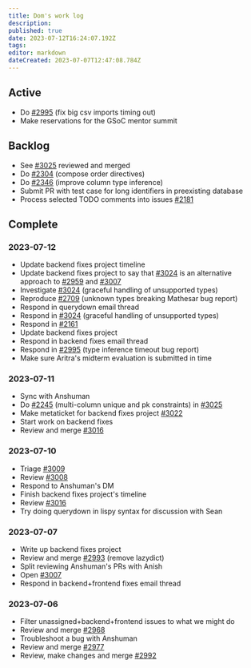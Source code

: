 ```yaml
---
title: Dom's work log
description: 
published: true
date: 2023-07-12T16:24:07.192Z
tags: 
editor: markdown
dateCreated: 2023-07-07T12:47:08.784Z
---
```


## Active

- Do [#2995](https://github.com/centerofci/mathesar/issues/2995) (fix big csv imports timing out)
- Make reservations for the GSoC mentor summit

## Backlog

- See [#3025](https://github.com/centerofci/mathesar/issues/3025) reviewed and merged
- Do [#2304](https://github.com/centerofci/mathesar/issues/2304) (compose order directives)
- Do [#2346](https://github.com/centerofci/mathesar/issues/2346) (improve column type inference)
- Submit PR with test case for long identifiers in preexisting database
- Process selected TODO comments into issues [#2181](https://github.com/centerofci/mathesar/issues/2181)

## Complete

### 2023-07-12

- Update backend fixes project timeline
- Update backend fixes project to say that [#3024](https://github.com/centerofci/mathesar/issues/3024) is an alternative approach to [#2959](https://github.com/centerofci/mathesar/issues/2959) and [#3007](https://github.com/centerofci/mathesar/issues/3007)
- Investigate [#3024](https://github.com/centerofci/mathesar/issues/3024) (graceful handling of unsupported types)
- Reproduce [#2709](https://github.com/centerofci/mathesar/issues/2709) (unknown types breaking Mathesar bug report)
- Respond in querydown email thread
- Respond in [#3024](https://github.com/centerofci/mathesar/issues/3024) (graceful handling of unsupported types)
- Respond in [#2161](https://github.com/centerofci/mathesar/issues/2161)
- Update backend fixes project
- Respond in backend fixes email thread
- Respond in [#2995](https://github.com/centerofci/mathesar/issues/2995) (type inference timeout bug report)
- Make sure Aritra's midterm evaluation is submitted in time

### 2023-07-11

- Sync with Anshuman
- Do [#2245](https://github.com/centerofci/mathesar/issues/2245) (multi-column unique and pk constraints) in [#3025](https://github.com/centerofci/mathesar/issues/3025)
- Make metaticket for backend fixes project [#3022](https://github.com/centerofci/mathesar/issues/3022)
- Start work on backend fixes
- Review and merge [#3016](https://github.com/centerofci/mathesar/issues/3016)

### 2023-07-10

- Triage [#3009](https://github.com/centerofci/mathesar/issues/3009)
- Review [#3008](https://github.com/centerofci/mathesar/issues/3008)
- Respond to Anshuman's DM
- Finish backend fixes project's timeline
- Review [#3016](https://github.com/centerofci/mathesar/issues/3016)
- Try doing querydown in lispy syntax for discussion with Sean

### 2023-07-07

- Write up backend fixes project
- Review and merge [#2993](https://github.com/centerofci/mathesar/issues/2993) (remove lazydict)
- Split reviewing Anshuman's PRs with Anish
- Open [#3007](https://github.com/centerofci/mathesar/issues/3007)
- Respond in backend+frontend fixes email thread

### 2023-07-06

- Filter unassigned+backend+frontend issues to what we might do
- Review and merge [#2968](https://github.com/centerofci/mathesar/issues/2968)
- Troubleshoot a bug with Anshuman
- Review and merge [#2977](https://github.com/centerofci/mathesar/issues/2977)
- Review, make changes and merge [#2992](https://github.com/centerofci/mathesar/issues/2992)

